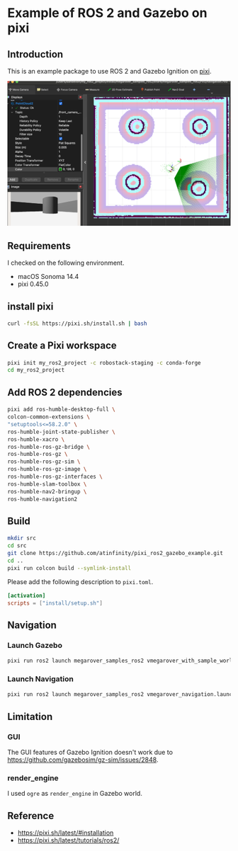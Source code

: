 # Example of ROS 2 and Gazebo on pixi

## Introduction

This is an example package to use ROS 2 and Gazebo Ignition on [pixi](https://pixi.sh/latest/).

![](images/pixi_ros2_navigation.png)

## Requirements

I checked on the following environment.

- macOS Sonoma 14.4
- pixi 0.45.0

## install pixi

```bash
curl -fsSL https://pixi.sh/install.sh | bash
```

## Create a Pixi workspace 

```bash
pixi init my_ros2_project -c robostack-staging -c conda-forge
cd my_ros2_project
```

## Add ROS 2 dependencies

```bash
pixi add ros-humble-desktop-full \
colcon-common-extensions \
"setuptools<=58.2.0" \
ros-humble-joint-state-publisher \
ros-humble-xacro \
ros-humble-ros-gz-bridge \
ros-humble-ros-gz \
ros-humble-ros-gz-sim \
ros-humble-ros-gz-image \
ros-humble-ros-gz-interfaces \
ros-humble-slam-toolbox \
ros-humble-nav2-bringup \
ros-humble-navigation2
```

## Build

```bash
mkdir src
cd src
git clone https://github.com/atinfinity/pixi_ros2_gazebo_example.git
cd ..
pixi run colcon build --symlink-install
```

Please add the following description to `pixi.toml`.

```toml
[activation]
scripts = ["install/setup.sh"]
```

## Navigation

### Launch Gazebo

```bash
pixi run ros2 launch megarover_samples_ros2 vmegarover_with_sample_world.launch.py
```

### Launch Navigation

```bash
pixi run ros2 launch megarover_samples_ros2 vmegarover_navigation.launch.py
```

## Limitation

### GUI

The GUI features of Gazebo Ignition doesn't work due to <https://github.com/gazebosim/gz-sim/issues/2848>.

### render_engine

I used `ogre` as `render_engine` in Gazebo world.

## Reference

- <https://pixi.sh/latest/#installation>
- <https://pixi.sh/latest/tutorials/ros2/>

